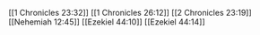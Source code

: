[[1 Chronicles 23:32]]
[[1 Chronicles 26:12]]
[[2 Chronicles 23:19]]
[[Nehemiah 12:45]]
[[Ezekiel 44:10]]
[[Ezekiel 44:14]]
